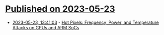 # [Published on 2023-05-23](index.md)

* [2023-05-23, 13:41:03](https://lobste.rs/s/lt6u9e/hot_pixels_frequency_power_temperature) - [Hot Pixels: Frequency, Power, and Temperature Attacks on GPUs and ARM SoCs](https://arxiv.org/pdf/2305.12784.pdf)
